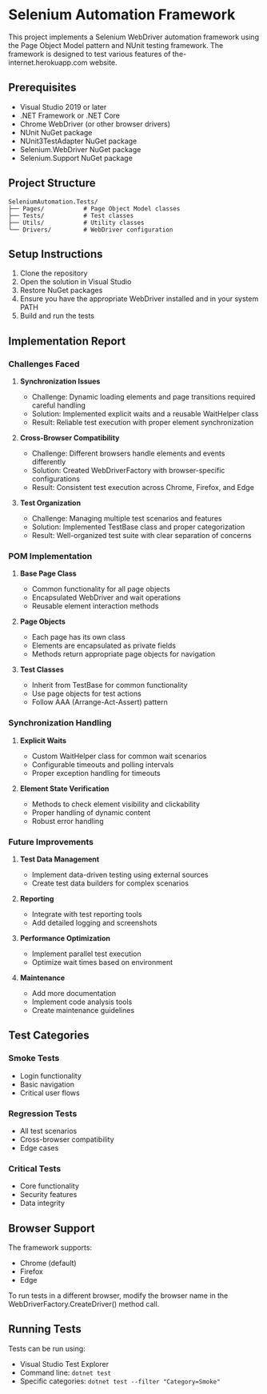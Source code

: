 # Selenium Automation Framework

This project implements a Selenium WebDriver automation framework using the Page Object Model pattern and NUnit testing framework. The framework is designed to test various features of the-internet.herokuapp.com website.

## Prerequisites

- Visual Studio 2019 or later
- .NET Framework or .NET Core
- Chrome WebDriver (or other browser drivers)
- NUnit NuGet package
- NUnit3TestAdapter NuGet package
- Selenium.WebDriver NuGet package
- Selenium.Support NuGet package

## Project Structure

```
SeleniumAutomation.Tests/
├── Pages/           # Page Object Model classes
├── Tests/           # Test classes
├── Utils/           # Utility classes
└── Drivers/         # WebDriver configuration
```

## Setup Instructions

1. Clone the repository
2. Open the solution in Visual Studio
3. Restore NuGet packages
4. Ensure you have the appropriate WebDriver installed and in your system PATH
5. Build and run the tests

## Implementation Report

### Challenges Faced

1. **Synchronization Issues**
   - Challenge: Dynamic loading elements and page transitions required careful handling
   - Solution: Implemented explicit waits and a reusable WaitHelper class
   - Result: Reliable test execution with proper element synchronization

2. **Cross-Browser Compatibility**
   - Challenge: Different browsers handle elements and events differently
   - Solution: Created WebDriverFactory with browser-specific configurations
   - Result: Consistent test execution across Chrome, Firefox, and Edge

3. **Test Organization**
   - Challenge: Managing multiple test scenarios and features
   - Solution: Implemented TestBase class and proper categorization
   - Result: Well-organized test suite with clear separation of concerns

### POM Implementation

1. **Base Page Class**
   - Common functionality for all page objects
   - Encapsulated WebDriver and wait operations
   - Reusable element interaction methods

2. **Page Objects**
   - Each page has its own class
   - Elements are encapsulated as private fields
   - Methods return appropriate page objects for navigation

3. **Test Classes**
   - Inherit from TestBase for common functionality
   - Use page objects for test actions
   - Follow AAA (Arrange-Act-Assert) pattern

### Synchronization Handling

1. **Explicit Waits**
   - Custom WaitHelper class for common wait scenarios
   - Configurable timeouts and polling intervals
   - Proper exception handling for timeouts

2. **Element State Verification**
   - Methods to check element visibility and clickability
   - Proper handling of dynamic content
   - Robust error handling

### Future Improvements

1. **Test Data Management**
   - Implement data-driven testing using external sources
   - Create test data builders for complex scenarios

2. **Reporting**
   - Integrate with test reporting tools
   - Add detailed logging and screenshots

3. **Performance Optimization**
   - Implement parallel test execution
   - Optimize wait times based on environment

4. **Maintenance**
   - Add more documentation
   - Implement code analysis tools
   - Create maintenance guidelines

## Test Categories

### Smoke Tests
- Login functionality
- Basic navigation
- Critical user flows

### Regression Tests
- All test scenarios
- Cross-browser compatibility
- Edge cases

### Critical Tests
- Core functionality
- Security features
- Data integrity

## Browser Support

The framework supports:
- Chrome (default)
- Firefox
- Edge

To run tests in a different browser, modify the browser name in the WebDriverFactory.CreateDriver() method call.

## Running Tests

Tests can be run using:
- Visual Studio Test Explorer
- Command line: `dotnet test`
- Specific categories: `dotnet test --filter "Category=Smoke"` 
